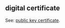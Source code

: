 ## digital certificate

<p class="c8"><span>See: </span><span class="c2"><a class="c3" href="#h.anf8g7aq0gk5">public key certificate</a></span><span class="c0">.</span></p>

